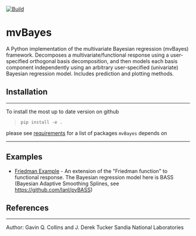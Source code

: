 [![Build](https://github.com/sandialabs/mvBayesPy/actions/workflows/python-package.yml/badge.svg)](https://github.com/sandialabs/mvBayesPy/actions/workflows/python-package.yml)
# mvBayes

A Python implementation of the multivariate Bayesian regression (mvBayes) framework. Decomposes a multivariate/functional response using a user-specified orthogonal basis decomposition, and then models each basis component independently using an arbitrary user-specified (univariate) Bayesian regression model. Includes prediction and plotting methods.

## Installation
------------------------------------------------------------------------------

To install the most up to date version on github
> `pip install -e .`

please see [requirements](requirements.txt) for a list of packages `mvBayes`
depends on

------------------------------------------------------------------------------


## Examples
* [Friedman Example](examples/friedman_demo.py) - An extension of the "Friedman function" to functional response. The Bayesian regression model here is BASS (Bayesian Adaptive Smoothing Splines, see https://github.com/lanl/pyBASS)


## References


************

Author: Gavin Q. Collins and J. Derek Tucker
Sandia National Laboratories

